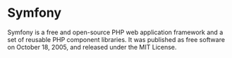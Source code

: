 # Symfony

Symfony is a free and open-source PHP web application framework and a set of reusable PHP component libraries. It was published as free software on October 18, 2005, and released under the MIT License.
